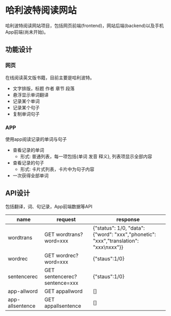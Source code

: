 # 哈利波特阅读网站

哈利波特阅读网站项目，包括网页前端(frontend)，网站后端(backend)以及手机App前端(尚未开始)。

## 功能设计

### 网页
在线阅读英文版书籍，目前主要是哈利波特。

- 文字排版，标题 作者 章节 段落
- 悬浮显示单词翻译
- 记录某个单词
- 记录某个句子
- 复制单词句子

### APP
使用app阅读记录的单词与句子

- 查看记录的单词
  - 形式: 普通列表，每一项包括{单词 发音 释义}, 列表项显示全部内容
- 查看记录的句子
  - 形式: 卡片式列表，卡片中为句子内容
- 一次获得全部单词


## API设计

包括翻译，词、句记录，App前端数据等API

| name            | request                      | response                                                                            |
| --------------- | ---------------------------- | ----------------------------------------------------------------------------------- |
| wordtrans       | GET wordtrans?word=xxx       | {"status": 1/0, "data":{"word": "xxx","phonetic": "xxx","translation": "xxx\nxxx"}} |
| wordrec         | GET wordrec?word=xxx         | {"staus":1/0}                                                                       |
| sentencerec     | GET sentencerec?sentence=xxx | {"staus":1/0}                                                                       |
| app-allword     | GET appallword               | []                                                                                  |
| app-allsentence | GET appallsentence           | []                                                                                  |
